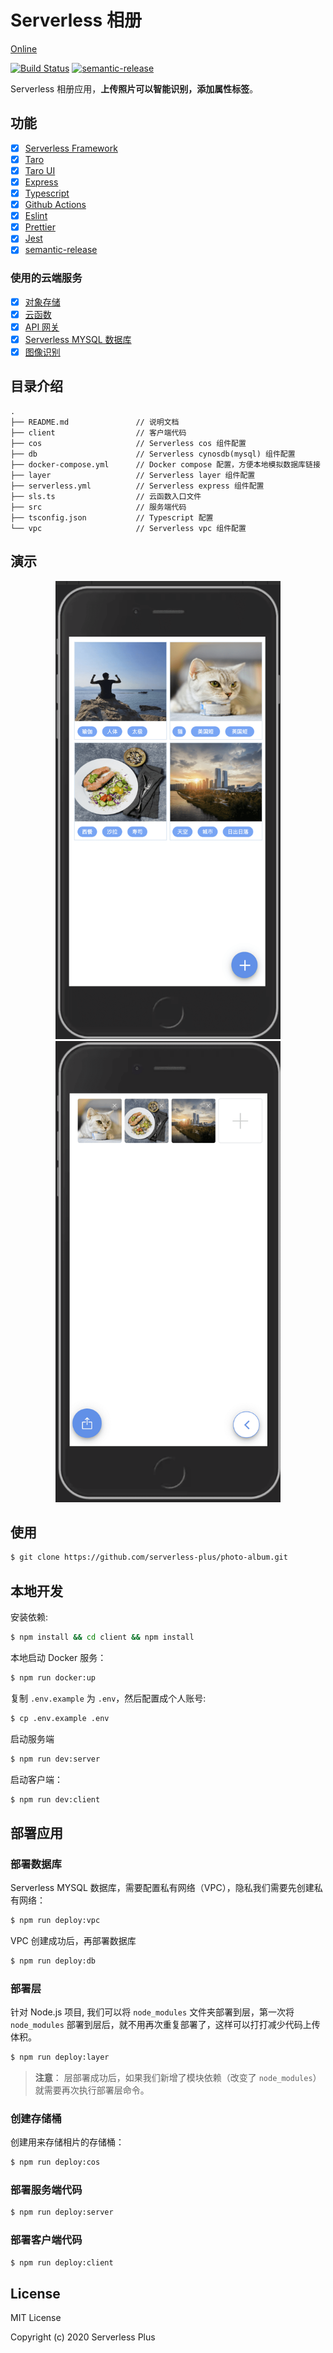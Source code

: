 # Serverless 相册

[Online](https://photo-album-client-1303241281.cos-website.ap-shanghai.myqcloud.com)

[![Build Status](https://github.com/serverless-plus/photo-album/workflows/Validate/badge.svg?branch=master)](https://github.com/serverless-plus/photo-album/actions?query=workflow:Validate+branch:master)
[![semantic-release](https://img.shields.io/badge/%20%20%F0%9F%93%A6%F0%9F%9A%80-semantic--release-e10079.svg)](https://github.com/semantic-release/semantic-release)

Serverless 相册应用，**上传照片可以智能识别，添加属性标签**。

## 功能

- [x] [Serverless Framework](https://github.com/serverless/serverless)
- [x] [Taro](https://github.com/nervjs/taro)
- [x] [Taro UI](https://github.com/NervJS/taro-ui)
- [x] [Express](https://github.com/expressjs/express)
- [x] [Typescript](https://github.com/microsoft/TypeScript)
- [x] [Github Actions](https://github.com/features/actions)
- [x] [Eslint](https://github.com/eslint/eslint)
- [x] [Prettier](https://github.com/prettier/prettier)
- [x] [Jest](https://github.com/facebook/jest)
- [x] [semantic-release](https://github.com/semantic-release/semantic-release)

### 使用的云端服务

- [x] [对象存储](https://console.cloud.tencent.com/cos)
- [x] [云函数](https://console.cloud.tencent.com/scf)
- [x] [API 网关](https://console.cloud.tencent.com/apigateway)
- [x] [Serverless MYSQL 数据库](https://console.cloud.tencent.com/cynosdb)
- [x] [图像识别](https://console.cloud.tencent.com/tiia/detectlabel)

## 目录介绍

```
.
├── README.md               // 说明文档
├── client                  // 客户端代码
├── cos                     // Serverless cos 组件配置
├── db                      // Serverless cynosdb(mysql) 组件配置
├── docker-compose.yml      // Docker compose 配置，方便本地模拟数据库链接
├── layer                   // Serverless layer 组件配置
├── serverless.yml          // Serverless express 组件配置
├── sls.ts                  // 云函数入口文件
├── src                     // 服务端代码
├── tsconfig.json           // Typescript 配置
└── vpc                     // Serverless vpc 组件配置
```

## 演示

<center>
<img src="./demo/index.png" width="360">
<img src="./demo/upload.png" width="360">
</center>

## 使用

```bash
$ git clone https://github.com/serverless-plus/photo-album.git
```

## 本地开发

安装依赖:

```bash
$ npm install && cd client && npm install
```

本地启动 Docker 服务：

```bash
$ npm run docker:up
```

复制 `.env.example` 为 `.env`，然后配置成个人账号:

```bash
$ cp .env.example .env
```

启动服务端

```bash
$ npm run dev:server
```

启动客户端：

```bash
$ npm run dev:client
```

## 部署应用

### 部署数据库

Serverless MYSQL 数据库，需要配置私有网络（VPC），隐私我们需要先创建私有网络：

```bash
$ npm run deploy:vpc
```

VPC 创建成功后，再部署数据库

```bash
$ npm run deploy:db
```

### 部署层

针对 Node.js 项目, 我们可以将 `node_modules` 文件夹部署到层，第一次将 `node_modules` 部署到层后，就不用再次重复部署了，这样可以打打减少代码上传体积。

```bash
$ npm run deploy:layer
```

> **注意**： 层部署成功后，如果我们新增了模块依赖（改变了 `node_modules`）就需要再次执行部署层命令。

### 创建存储桶

创建用来存储相片的存储桶：

```bash
$ npm run deploy:cos
```

### 部署服务端代码

```bash
$ npm run deploy:server
```

### 部署客户端代码

```bash
$ npm run deploy:client
```

## License

MIT License

Copyright (c) 2020 Serverless Plus
